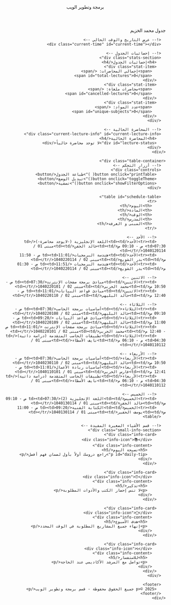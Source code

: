 <!DOCTYPE html>
<html lang="ar" dir="rtl">
<head>
  <meta charset="UTF-8">
  <meta name="viewport" content="width=device-width, initial-scale=1.0">
  <link rel="stylesheet" href="style.css">
  <link href="https://fonts.googleapis.com/css2?family=Cairo:wght@300;400;600;700&display=swap" rel="stylesheet">
  <title>جدول المواد الدراسية - برمجة وتطوير الويب</title>
</head>
<body>
  <script src="script.js"></script>

  <header>برمجة وتطوير الويب</header>

  <div class="container">
    <div class="info-box">
      <div class="owner-title">جدول محمد الخزيم</div>
      
      <!-- عرض التاريخ والوقت الحالي -->
      <div class="current-time" id="current-time"></div>
      
      <!-- إحصائيات الجدول -->
      <div class="stats-section">
        <h4>إحصائيات الجدول</h4>
        <div class="stat-item">
          <span>إجمالي المحاضرات: </span>
          <span id="total-lectures">0</span>
        </div>
        <div class="stat-item">
          <span>محاضرات ملغاة: </span>
          <span id="cancelled-lectures">0</span>
        </div>
        <div class="stat-item">
          <span>عدد المواد: </span>
          <span id="unique-subjects">0</span>
        </div>
      </div>

      <!-- المحاضرة الحالية -->
      <div class="current-lecture-info" id="current-lecture-info">
        <h4>المحاضرة الحالية</h4>
        <div id="lecture-status">لا توجد محاضرة حالياً</div>
      </div>
    </div>

    <div class="table-container">
      <!-- أزرار التحكم -->
      <div class="controls">
        <button onclick="printTable( )">طباعة الجدول</button>
        <button onclick="toggleTheme()">تبديل الوضع</button>
        <button onclick="showFilterOptions()">تصفية</button>
      </div>

      <table id="schedule-table">
        <tr>
          <th>اليوم</th>
          <th>المادة</th>
          <th>الوقت</th>
          <th>المدرس</th>
          <th>المبنى و الغرفة</th>
        </tr>

        <!-- الأحد -->
        <tr><td>الأحد</td><td>اللغة الإنجليزية (-لايوجد محاضرة-)</td><td>07:30 ص - 09:10 ص</td><td>خالد الجفن</td><td>مبنى 01 / 1040120114</td></tr>
        <tr><td>الأحد</td><td>هندسة البرمجيات</td><td>11:01 ص - 11:50 ص</td><td>بدر الشويع</td><td>مبنى 02 / 1040220114</td></tr>
        <tr><td>الأحد</td><td>هندسة البرمجيات </td><td>11:51 ص - 01:30 م</td><td>بدر الشويع</td><td>مبنى 02 / 1040220114</td></tr>

        <!-- الاثنين -->
        <tr><td>الاثنين</td><td>مبادئ برمجة صفحات الإنترنت</td><td>07:30 ص - 10:50 ص</td><td>محمد الحربي</td><td>مبنى 02 / 1040220101</td></tr>
        <tr><td>الاثنين</td><td>مبادئ قواعد البيانات</td><td>11:01 ص - 12:40 م</td><td>خالد البليهي</td><td>مبنى 02 / 1040220110</td></tr>

        <!-- الثلاثاء -->
        <tr><td>الثلاثاء</td><td>أساسيات برمجة الحاسب</td><td>07:30 ص - 09:10 ص</td><td>خالد البليهي</td><td>مبنى 02 / 1040220108</td></tr>
        <tr><td>الثلاثاء</td><td>مبادئ قواعد البيانات </td><td>09:20 ص - 11:00 ص</td><td>خالد البليهي</td><td>مبنى 02 / 1040220109</td></tr>
        <tr><td>الثلاثاء</td><td>مبادئ برمجة صفحات الإنترنت </td><td>11:01 ص - 12:40 م</td><td>محمد الحربي</td><td>مبنى 02 / 1040220101</td></tr>
        <tr><td>الثلاثاء</td><td>تطبيقات الحاسب المتقدمة (دراسة ذاتية)</td><td>04:30 م - 06:10 م</td><td>نايف الأسطاء</td><td>مبنى 01 / 1040110112</td></tr>

        <!-- الأربعاء -->
        <tr><td>الأربعاء</td><td>أساسيات برمجة الحاسب</td><td>07:30 ص - 10:50 ص</td><td>خالد البليهي</td><td>مبنى 02 / 1040230110</td></tr>
        <tr><td>الأربعاء</td><td>أساسيات ريادة الأعمال</td><td>11:01 ص - 12:41 م</td><td>فارس الحربي</td><td>مبنى 01 / 1040110101</td></tr>
        <tr><td>الأربعاء</td><td>تطبيقات الحاسب المتقدمة (دراسة ذاتية)</td><td>04:30 م - 06:10 م</td><td>نايف الأسطاء</td><td>مبنى 01 / 1040110112</td></tr>

        <!-- الخميس -->
        <tr><td>الخميس</td><td>اللغة الإنجليزية (2)</td><td>07:30 ص - 09:10 ص</td><td>خالد الجفن</td><td>مبنى 01 / 1040130114</td></tr>
        <tr><td>الخميس</td><td>الكتابة الفنية</td><td>09:20 ص - 11:00 ص</td><td>يوسف الحفير</td><td>مبنى 01 / 1040130114</td></tr>
      </table>

      <!-- قسم الأشياء الصغيرة المفيدة -->
      <div class="small-info-section">
        <div class="info-card">
          <div class="info-icon">📚</div>
          <div class="info-content">
            <h5>نصيحة اليوم</h5>
            <p id="daily-tip">راجع دروسك أولاً بأول لضمان فهم أفضل</p>
          </div>
        </div>
        
        <div class="info-card">
          <div class="info-icon">⏰</div>
          <div class="info-content">
            <h5>تذكير</h5>
            <p>لا تنس إحضار الكتب والأدوات المطلوبة</p>
          </div>
        </div>
        
        <div class="info-card">
          <div class="info-icon">🎯</div>
          <div class="info-content">
            <h5>هدف الأسبوع</h5>
            <p>إنهاء جميع المشاريع المطلوبة في الوقت المحدد</p>
          </div>
        </div>
        
        <div class="info-card">
          <div class="info-icon">📞</div>
          <div class="info-content">
            <h5>للاستفسار</h5>
            <p>تواصل مع المرشد الأكاديمي عند الحاجة</p>
          </div>
        </div>
      </div>

      <footer>
        <p>© 2025 جميع الحقوق محفوظة - قسم برمجة وتطوير الويب</p>
      </footer>
    </div>
  </div>

</body>
</html>
